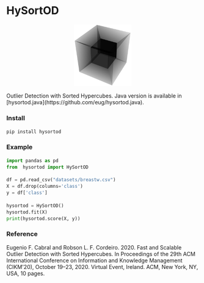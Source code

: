 # HySortOD
<p align="center">
    <img width="150" src="hysortod-logo.svg"/>
</p>
Outlier Detection with Sorted Hypercubes. Java version is available in [hysortod.java](https://github.com/eug/hysortod.java).

### Install

```sh
pip install hysortod
```

### Example

```python
import pandas as pd
from  hysortod import HySortOD

df = pd.read_csv("datasets/breastw.csv")
X = df.drop(columns='class')
y = df['class']

hysortod = HySortOD()
hysortod.fit(X)
print(hysortod.score(X, y))
```

### Reference
Eugenio F. Cabral and Robson L. F. Cordeiro. 2020. Fast and Scalable Outlier Detection with Sorted Hypercubes. In Proceedings of the 29th ACM International Conference on Information and Knowledge Management (CIKM'20), October 19–23, 2020. Virtual Event, Ireland. ACM, New York, NY, USA, 10 pages.
